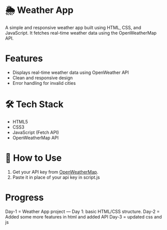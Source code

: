 # 🌦️ Weather App

A simple and responsive weather app built using HTML, CSS, and JavaScript.
It fetches real-time weather data using the OpenWeatherMap API.

# Features
- Displays real-time weather data using OpenWeather API
- Clean and responsive design
- Error handling for invalid cities

# 🛠️ Tech Stack
- HTML5  
- CSS3  
- JavaScript (Fetch API)  
- OpenWeatherMap API  

# 🔑 How to Use
1. Get your API key from [OpenWeatherMap](https://openweathermap.org/api).  
2. Paste it in place of your api key in script.js

# Progress
Day-1 = Weather App project — Day 1: basic HTML/CSS structure.
Day-2 = Added some more features in html and added API
Day-3 = updated css and js
